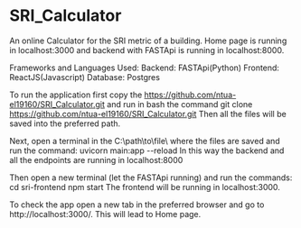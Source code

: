 # SRI_Calculator
An online Calculator for the SRI metric of a building.
Home page is running in localhost:3000 and backend with FASTApi is running in localhost:8000.

Frameworks and Languages Used:
    Backend: FASTApi(Python)
    Frontend: ReactJS(Javascript)
    Database: Postgres

To run the application first copy the https://github.com/ntua-el19160/SRI_Calculator.git and run in bash the command
    git clone https://github.com/ntua-el19160/SRI_Calculator.git
Then all the files will be saved into the preferred path. 

Next, open a terminal in the C:\path\to\file\ where the files are saved and run the command:
    uvicorn main:app --reload
In this way the backend and all the endpoints are running in localhost:8000

Then open a new terminal (let the FASTApi running) and run the commands:
    cd sri-frontend
    npm start
The frontend will be running in localhost:3000.

To check the app open a new tab in the preferred browser and go to http://localhost:3000/. This will lead to Home page.